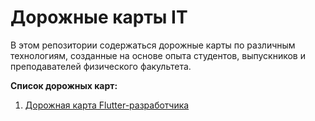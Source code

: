 # Дорожные карты IT

В этом репозитории содержаться дорожные карты по различным технологиям, созданные на основе опыта студентов, выпускников и преподавателей физического факультета.

**Список дорожных карт:**

1. [Дорожная карта Flutter-разработчика](https://github.com/physcodestyle/roadmap/tree/flutter)
